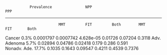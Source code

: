                Prevalence               NPP                               PPP              
-------------  -----------  ----------  ----------  ----------  --------  --------  -------
                            MMT         FIT         Both        MMT       FIT       Both   
Cancer         0.3%         0.0001797   0.0007742   4.628e-05   0.01726   0.07204   0.3118 
Adv. Adenoma   5.7%         0.02894     0.04786     0.02418     0.179     0.286     0.591  
Nonadv. Ade.   17.7%        0.1035      0.1643      0.09547     0.4211    0.4539    0.7376 
